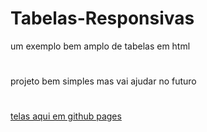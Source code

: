 # Tabelas-Responsivas
 um exemplo bem amplo de tabelas em html
#
projeto bem simples mas vai ajudar no futuro
#
<a href="https://brn4dev.github.io/Tabelas-Responsivas/"> telas aqui em github pages</a>
